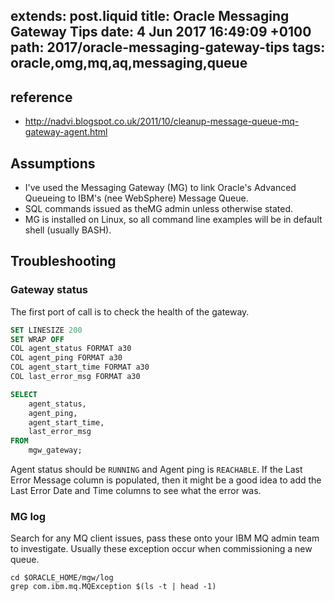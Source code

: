extends: post.liquid
title: Oracle Messaging Gateway Tips
date: 4 Jun 2017 16:49:09 +0100
path: 2017/oracle-messaging-gateway-tips
tags: oracle,omg,mq,aq,messaging,queue
---

## reference
- http://nadvi.blogspot.co.uk/2011/10/cleanup-message-queue-mq-gateway-agent.html

## Assumptions

- I've used the Messaging Gateway (MG) to link Oracle's Advanced Queueing to IBM's (nee WebSphere) Message Queue. 
- SQL commands issued as theMG admin unless otherwise stated.
- MG is installed on Linux, so all command line examples will be in default shell (usually BASH).

## Troubleshooting

### Gateway status

The first port of call is to check the health of the gateway.

```sql
SET LINESIZE 200
SET WRAP OFF
COL agent_status FORMAT a30
COL agent_ping FORMAT a30
COL agent_start_time FORMAT a30
COL last_error_msg FORMAT a30

SELECT
    agent_status,
    agent_ping,
    agent_start_time,
    last_error_msg
FROM
    mgw_gateway;
```

Agent status should be `RUNNING` and Agent ping is `REACHABLE`. If the Last Error Message column is populated, then it might be a good idea to add the Last Error Date and Time columns to see what the error was.

### MG log

Search for any MQ client issues, pass these onto your IBM MQ admin team to investigate. Usually these exception occur when commissioning a new queue.

```shell
cd $ORACLE_HOME/mgw/log
grep com.ibm.mq.MQException $(ls -t | head -1)
```
